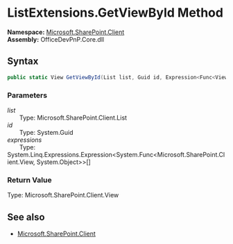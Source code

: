 # ListExtensions.GetViewById Method  
  

**Namespace:** [Microsoft.SharePoint.Client](Microsoft.SharePoint.Client.md)  
**Assembly:** OfficeDevPnP.Core.dll  
## Syntax
```C#
public static View GetViewById(List list, Guid id, Expression<Func<View, Object>>[] expressions)
```
### Parameters
*list*  
&emsp;&emsp;Type: Microsoft.SharePoint.Client.List  
*id*  
&emsp;&emsp;Type: System.Guid  
*expressions*  
&emsp;&emsp;Type: System.Linq.Expressions.Expression<System.Func<Microsoft.SharePoint.Client.View, System.Object>>[]  
### Return Value
Type: Microsoft.SharePoint.Client.View  

## See also
- [Microsoft.SharePoint.Client](Microsoft.SharePoint.Client.md)
